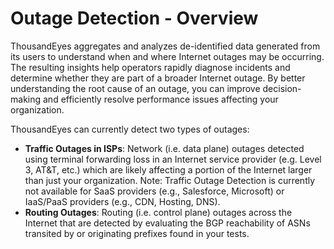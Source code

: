 # Outage Detection - Overview

ThousandEyes aggregates and analyzes de-identified data generated from its users to understand when and where Internet outages may be occurring. The resulting insights help operators rapidly diagnose incidents and determine whether they are part of a broader Internet outage. By better understanding the root cause of an outage, you can improve decision-making and efficiently resolve performance issues affecting your organization.

ThousandEyes can currently detect two types of outages:

* **Traffic Outages in ISPs**: Network \(i.e. data plane\) outages detected using terminal forwarding loss in an Internet service provider \(e.g. Level 3, AT&T, etc.\) which are likely affecting a portion of the Internet larger than just your organization. Note: Traffic Outage Detection is currently not available for SaaS providers \(e.g., Salesforce, Microsoft\) or IaaS/PaaS providers \(e.g., CDN, Hosting, DNS\).
* **Routing Outages**: Routing \(i.e. control plane\) outages across the Internet that are detected by evaluating the BGP reachability of ASNs transited by or originating prefixes found in your tests.

